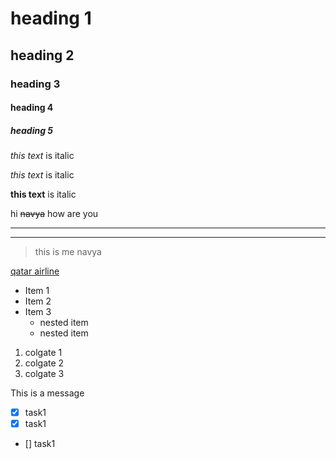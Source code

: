# heading 1
## heading 2
### heading 3
#### heading 4
##### heading 5

<!-- italic (* and _)-->
*this text* is italic

_this text_ is italic

<!--strong (**)-->
**this text** is italic

<!--strikethrough (~~)-->
hi ~~navya~~ how are you

<!--horizontal line (--- and ___ )-->
---
___

<!--blockquote (>)-->
> this is me navya

<!--links-->
[qatar airline]( link "qatar airline")

<!--unorder list-->
* Item 1
* Item 2
* Item 3
     * nested item
     * nested item

<!-- orderd list-->
1. colgate 1
1. colgate 2
1. colgate 3

<!-- Inline code block-->
<p> This is a message </p> 

<!--Task list-->
* [x] task1
* [x] task1
* [] task1
